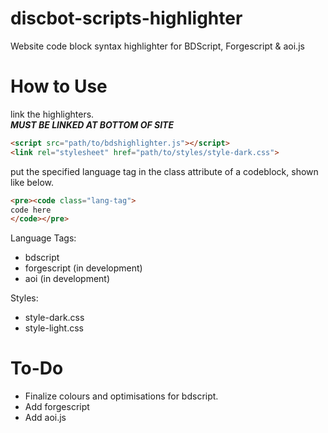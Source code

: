 # discbot-scripts-highlighter
Website code block syntax highlighter for BDScript, Forgescript &amp; aoi.js

# How to Use
link the highlighters. <br>
***MUST BE LINKED AT BOTTOM OF SITE***
```html
<script src="path/to/bdshighlighter.js"></script>
<link rel="stylesheet" href="path/to/styles/style-dark.css">
```

put the specified language tag in the class attribute of a codeblock, shown like below.
```html
<pre><code class="lang-tag">
code here
</code></pre>
```

Language Tags: <br>
- bdscript
- forgescript (in development)
- aoi (in development)

Styles: <br>
- style-dark.css
- style-light.css
  
# To-Do
- Finalize colours and optimisations for bdscript.
- Add forgescript
- Add aoi.js
